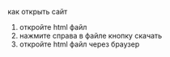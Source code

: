 как открыть сайт
1. откройте html файл
2. нажмите справа в файле кнопку скачать
3. откройте html файл через браузер